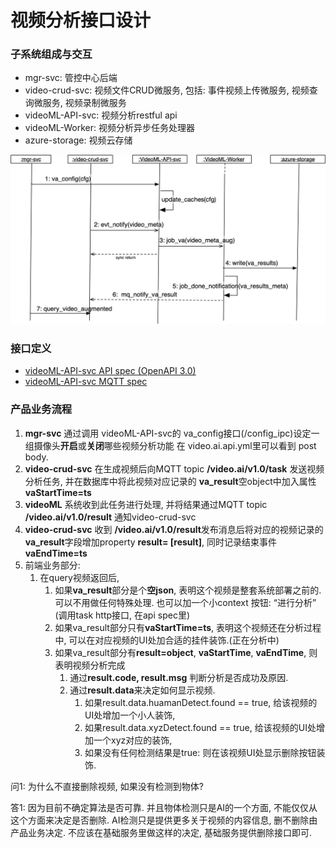# 视频分析接口设计

### 子系统组成与交互
- mgr-svc: 管控中心后端
- video-crud-svc: 视频文件CRUD微服务, 包括: 事件视频上传微服务, 视频查询微服务, 视频录制微服务
- videoML-API-svc: 视频分析restful api
- videoML-Worker: 视频分析异步任务处理器
- azure-storage: 视频云存储

![sd-video-ml](videml-sequce.png)


### 接口定义
- [videoML-API-svc API spec (OpenAPI 3.0)](video.ai.api.yml)
- [videoML-API-svc MQTT spec](video.ai.mq.yml)


### 产品业务流程
1. **mgr-svc** 通过调用 videoML-API-svc的 va_config接口(/config_ipc)设定一组摄像头**开启**或**关闭**哪些视频分析功能
在 video.ai.api.yml里可以看到 post body.
2. **video-crud-svc** 在生成视频后向MQTT topic **/video.ai/v1.0/task** 发送视频分析任务, 并在数据库中将此视频对应记录的 **va_result**空object中加入属性**vaStartTime=ts**
3. **videoML** 系统收到此任务进行处理, 并将结果通过MQTT topic **/video.ai/v1.0/result** 通知video-crud-svc
4. **video-crud-svc** 收到 **/video.ai/v1.0/result**发布消息后将对应的视频记录的**va_result**字段增加property **result= [result]**, 同时记录结束事件 **vaEndTime=ts**
5. 前端业务部分:
   1. 在query视频返回后, 
      1. 如果**va_result**部分是个**空json**, 表明这个视频是整套系统部署之前的. 可以不用做任何特殊处理. 也可以加一个小context 按钮: “进行分析” (调用task http接口, 在api spec里)
      2. 如果va_result部分只有**vaStartTime=ts**, 表明这个视频还在分析过程中, 可以在对应视频的UI处加合适的挂件装饰.(正在分析中)
      3. 如果va_result部分有**result=object**, **vaStartTime**, **vaEndTime**, 则表明视频分析完成
         1. 通过**result.code, result.msg** 判断分析是否成功及原因.
         2. 通过**result.data**来决定如何显示视频.
            1. 如果result.data.huamanDetect.found == true, 给该视频的UI处增加一个小人装饰, 
            2. 如果result.data.xyzDetect.found == true, 给该视频的UI处增加一个xyz对应的装饰,
            3. 如果没有任何检测结果是true: 则在该视频UI处显示删除按钮装饰.


问1: 为什么不直接删除视频, 如果没有检测到物体?

答1: 因为目前不确定算法是否可靠. 并且物体检测只是AI的一个方面, 不能仅仅从这个方面来决定是否删除. AI检测只是提供更多关于视频的内容信息, 删不删除由产品业务决定. 不应该在基础服务里做这样的决定, 基础服务提供删除接口即可.